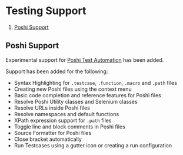 Testing Support
===============

1. [Poshi Support](#poshi-support)

Poshi Support
-------------

Experimental support for [Poshi Test Automation](https://learn.liferay.com/en/w/dxp/building-applications/tooling/poshi-test-automation) has been added.

Support has been added for the following:

* Syntax Highlighting for `.testcase`, `.function`, `.macro` and `.path` files
* Creating new Poshi files using the context menu
* Basic code completion and reference features for Poshi files
* Resolve Poshi Utility classes and Selenium classes
* Resolve URLs inside Poshi files
* Resolve namespaces and default functions
* XPath expression support for `.path` files
* Toggle line and block comments in Poshi files
* Source Formatter for Poshi files
* Close bracket automatically
* Run Testcases using a gutter icon or creating a run configuration
